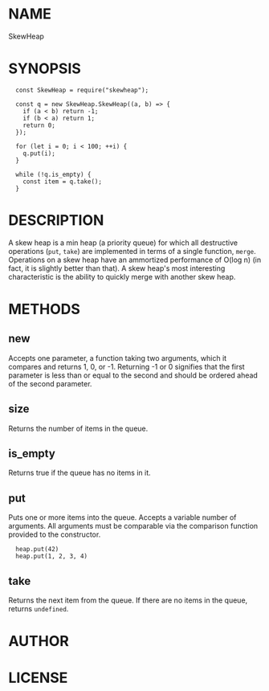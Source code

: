 # NAME

SkewHeap

# SYNOPSIS

```
  const SkewHeap = require("skewheap");

  const q = new SkewHeap.SkewHeap((a, b) => {
    if (a < b) return -1;
    if (b < a) return 1;
    return 0;
  });

  for (let i = 0; i < 100; ++i) {
    q.put(i);
  }

  while (!q.is_empty) {
    const item = q.take();
  }
```

# DESCRIPTION

A skew heap is a min heap (a priority queue) for which all destructive
operations (`put`, `take`) are implemented in terms of a single function,
`merge`.  Operations on a skew heap have an ammortized performance of O(log n)
(in fact, it is slightly better than that). A skew heap's most interesting
characteristic is the ability to quickly merge with another skew heap.

# METHODS

## new

Accepts one parameter, a function taking two arguments, which it compares and
returns 1, 0, or -1. Returning -1 or 0 signifies that the first parameter is
less than or equal to the second and should be ordered ahead of the second
parameter.

## size

Returns the number of items in the queue.

## is_empty

Returns true if the queue has no items in it.

## put

Puts one or more items into the queue. Accepts a variable number of arguments.
All arguments must be comparable via the comparison function provided to the
constructor.

```
  heap.put(42)
  heap.put(1, 2, 3, 4)
```

## take

Returns the next item from the queue. If there are no items in the queue,
returns `undefined`.

# AUTHOR

# LICENSE
